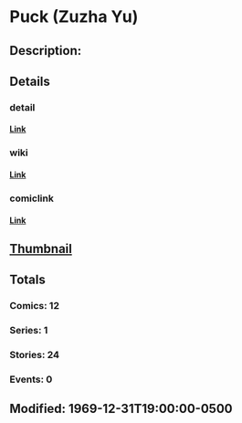 # Puck (Zuzha Yu)
## Description: 
## Details
### detail
#### [Link](http://marvel.com/characters/1827/puck?utm_campaign=apiRef&utm_source=225578a89fc76f3d20fbffda5d17a88d)
### wiki
#### [Link](http://marvel.com/universe/Puck_%28Zuzha_Yu%29?utm_campaign=apiRef&utm_source=225578a89fc76f3d20fbffda5d17a88d)
### comiclink
#### [Link](http://marvel.com/comics/characters/1010962/puck_zuzha_yu?utm_campaign=apiRef&utm_source=225578a89fc76f3d20fbffda5d17a88d)
## [Thumbnail](http://i.annihil.us/u/prod/marvel/i/mg/b/60/4c0033edbce41.jpg)
## Totals
### Comics: 12
### Series: 1
### Stories: 24
### Events: 0
## Modified: 1969-12-31T19:00:00-0500